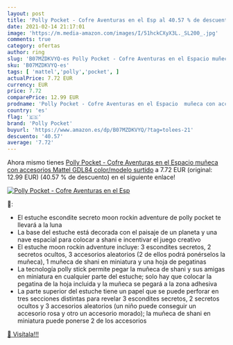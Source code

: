 ```yaml
---
layout: post
title: 'Polly Pocket - Cofre Aventuras en el Esp al 40.57 % de descuento'
date: 2021-02-14 21:17:01
image: 'https://m.media-amazon.com/images/I/51hckCXyX3L._SL200_.jpg'
comments: true
category: ofertas
author: ring
slug: 'B07MZDKVYQ-es Polly Pocket - Cofre Aventuras en el Espacio muñeca con...'
sku: 'B07MZDKVYQ-es'
tags: [ 'mattel','polly','pocket', ]
actualPrice: 7.72 EUR
currency: EUR
price: 7.72
comparePrice: 12.99 EUR
prodname: 'Polly Pocket - Cofre Aventuras en el Espacio  muñeca con accesorios  Mattel GDL84    color/modelo surtido'
country: 'es'
flag: '🇪🇸'
brand: 'Polly Pocket'
buyurl: 'https://www.amazon.es/dp/B07MZDKVYQ/?tag=tolees-21'
descuento: '40.57'
average: '7.72'
---
```


Ahora mismo tienes [Polly Pocket - Cofre Aventuras en el Espacio  muñeca con accesorios  Mattel GDL84    color/modelo surtido](https://www.amazon.es/dp/B07MZDKVYQ/?tag=tolees-21) a 7.72 EUR (original: 12.99 EUR) (40.57 %  de descuento) en el siguiente enlace!

[![Polly Pocket - Cofre Aventuras en el Esp](https://m.media-amazon.com/images/I/51hckCXyX3L._SL200_.jpg)](https://www.amazon.es/dp/B07MZDKVYQ/?tag=tolees-21)

🔎:

- El estuche escondite secreto moon rockin adventure de polly pocket te llevará a la luna
- La base del estuche está decorada con el paisaje de un planeta y una nave espacial para colocar a shani e incentivar el juego creativo
- El estuche moon rockin adventure incluye: 3 escondites secretos, 2 secretos ocultos, 3 accesorios aleatorios (2 de ellos podrá ponérselos la muñeca), 1 muñeca de shani en miniatura y una hoja de pegatinas
- La tecnología polly stick permite pegar la muñeca de shani y sus amigas en miniatura en cualquier parte del estuche; solo hay que colocar la pegatina de la hoja incluida y la muñeca se pegará a la zona adhesiva
- La parte superior del estuche tiene un papel que se puede perforar en tres secciones distintas para revelar 3 escondites secretos, 2 secretos ocultos y 3 accesorios aleatorios (un niño puede conseguir un accesorio rosa y otro un accesorio morado); la muñeca de shani en miniatura puede ponerse 2 de los accesorios

[🛒 Visítala!!!](https://www.amazon.es/dp/B07MZDKVYQ/?tag=tolees-21)
